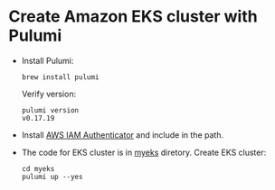 # Create Amazon EKS cluster with Pulumi

- Install Pulumi:

	```
	brew install pulumi
	```

	Verify version:

	```
	pulumi version
	v0.17.19
	```

- Install [AWS IAM Authenticator](https://docs.aws.amazon.com/eks/latest/userguide/install-aws-iam-authenticator.html) and include in the path.

- The code for EKS cluster is in [myeks](https://github.com/arun-gupta/arun-gupta.github.io/blob/master/pulumi-eks/myeks) diretory. Create EKS cluster:

	```
	cd myeks
	pulumi up --yes
	```